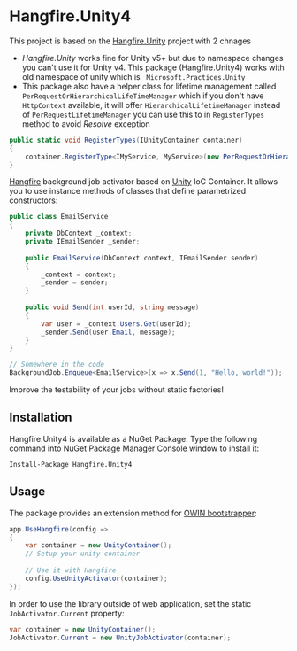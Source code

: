 # Hangfire.Unity4


This project is based on the [Hangfire.Unity](https://github.com/phenixdotnet/Hangfire.Unity) project with 2 chnages

- *Hangfire.Unity* works fine for Unity v5+ but due to namespace changes you can't use it for Unity v4. This package (Hangfire.Unity4) works with old namespace of unity which is ` Microsoft.Practices.Unity`
- This package also have a helper class for lifetime management called  `PerRequestOrHierarchicalLifeTimeManager` which if you don't have `HttpContext` available, it will offer `HierarchicalLifetimeManager` instead of `PerRequestLifetimeManager`
you can use this to in `RegisterTypes` method to avoid *Resolve* exception

```csharp
public static void RegisterTypes(IUnityContainer container)
{
    container.RegisterType<IMyService, MyService>(new PerRequestOrHierarchicalLifeTimeManager());
}
```

[Hangfire](http://hangfire.io) background job activator based on 
[Unity](https://github.com/unitycontainer/unity) IoC Container. It allows you to use instance
methods of classes that define parametrized constructors:



```csharp
public class EmailService
{
	private DbContext _context;
    private IEmailSender _sender;
	
	public EmailService(DbContext context, IEmailSender sender)
	{
		_context = context;
		_sender = sender;
	}
	
	public void Send(int userId, string message)
	{
		var user = _context.Users.Get(userId);
		_sender.Send(user.Email, message);
	}
}	

// Somewhere in the code
BackgroundJob.Enqueue<EmailService>(x => x.Send(1, "Hello, world!"));
```

Improve the testability of your jobs without static factories!

Installation
--------------

Hangfire.Unity4 is available as a NuGet Package. Type the following
command into NuGet Package Manager Console window to install it:

```
Install-Package Hangfire.Unity4
```

Usage
------

The package provides an extension method for [OWIN bootstrapper](http://docs.hangfire.io/en/latest/users-guide/getting-started/owin-bootstrapper.html):

```csharp
app.UseHangfire(config =>
{
    var container = new UnityContainer();
	// Setup your unity container
	
	// Use it with Hangfire
    config.UseUnityActivator(container);
});
```

In order to use the library outside of web application, set the static `JobActivator.Current` property:

```csharp
var container = new UnityContainer();
JobActivator.Current = new UnityJobActivator(container);
```
